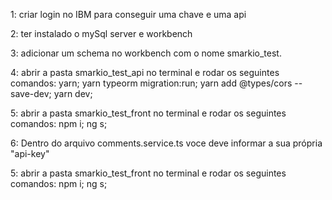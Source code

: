 1: criar login no IBM para conseguir uma chave e uma api

2: ter instalado o mySql server e workbench

3: adicionar um schema no workbench com o nome smarkio_test.

4: abrir a pasta smarkio_test_api no terminal e rodar os seguintes comandos:
	yarn;
	yarn typeorm migration:run;
	yarn add @types/cors --save-dev;
	yarn dev;

5: abrir a pasta smarkio_test_front no terminal e rodar os seguintes comandos:
	npm i;
	ng s;

6: Dentro do arquivo comments.service.ts voce deve informar a sua própria "api-key"

5: abrir a pasta smarkio_test_front no terminal e rodar os seguintes comandos:
	npm i;
	ng s;
